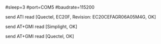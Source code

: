 #sleep=3
#port=COM5
#baudrate=115200

send ATI
read [Quectel, EC20F, Revision: EC20CEFAGR06A05M4G, OK]

send AT+GMI
read [Simplight, OK]

send AT+GMI
read [Quectel, OK]

